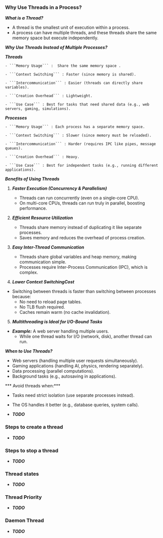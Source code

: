 ### Why Use Threads in a Process?

***What is a Thread?***
 - A thread is the smallest unit of execution within a process. 
 - A process can have multiple threads, and these threads share the same memory space but execute independently.

***Why Use Threads Instead of Multiple Processes?***

 ***Threads***

    - ```Memory Usage``` :  Share the same memory space .

    - ```Context Switching``` : Faster (since memory is shared).

    - ```Intercommunication``` : Easier (threads can directly share variables).

    - ```Creation Overhead``` : Lightweight.
    
    - ```Use Case``` : Best for tasks that need shared data (e.g., web servers, gaming, simulations).
  
  ***Processes***

    - ```Memory Usage``` : Each process has a separate memory space.

    - ```Context Switching``` : Slower (since memory must be reloaded).

    - ```Intercommunication``` : Harder (requires IPC like pipes, message queues).  

    - ```Creation Overhead``` : Heavy.          

    - ```Use Case``` : Best for independent tasks (e.g., running different applications).                   

***Benefits of Using Threads***  
  1. ***Faster Execution (Concurrency & Parallelism)*** 
     - Threads can run concurrently (even on a single-core CPU).
     - On multi-core CPUs, threads can run truly in parallel, boosting performance. 

  2. ***Efficient Resource Utilization***
     - Threads share memory instead of duplicating it like separate processes.
     - Saves memory and reduces the overhead of process creation.

  3. ***Easy Inter-Thread Communication***
     - Threads share global variables and heap memory, making communication simple.
     - Processes require Inter-Process Communication (IPC), which is complex.

  4. ***Lower Context SwitchingCost***
  - Switching between threads is faster than switching between processes because:
     - No need to reload page tables.
     - No TLB flush required.
     - Caches remain warm (no cache invalidation).

  5. ***Multithreading is Ideal for I/O-Bound Tasks***
  - ***Example:*** A web server handling multiple users.
      - While one thread waits for I/O (network, disk), another thread can run.

***When to Use Threads?***
  - Web servers (handling multiple user requests simultaneously).
  - Gaming applications (handling AI, physics, rendering separately).
  - Data processing (parallel computations).
  - Background tasks (e.g., autosaving in applications).

*** Avoid threads when:***
  - Tasks need strict isolation (use separate processes instead).
  - The OS handles it better (e.g., database queries, system calls).

- ***TODO*** 

### Steps to create a thread

- ***TODO*** 


### Steps to stop a thread

- ***TODO*** 

### Thread states 

- ***TODO*** 

### Thread Priority

- ***TODO*** 

### Daemon Thread 

- ***TODO*** 

